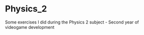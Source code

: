# Physics_2
Some exercises I did during the Physics 2 subject - Second year of videogame development
